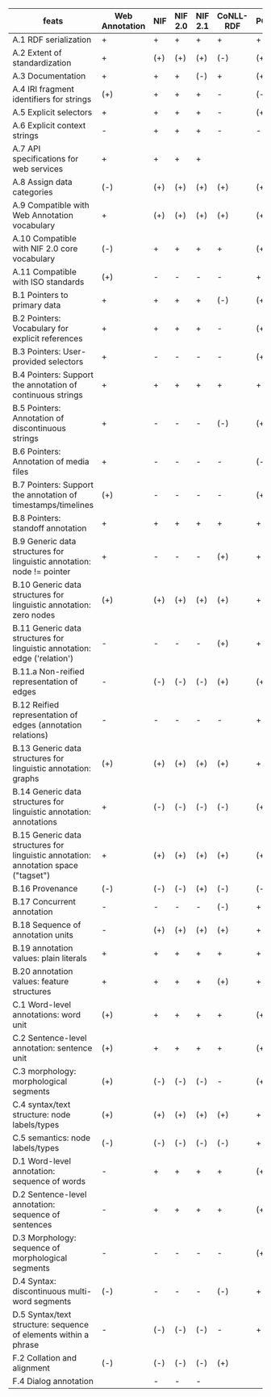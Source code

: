 | feats | Web Annotation | NIF | NIF 2.0 | NIF 2.1 | CoNLL-RDF | POWLA | Ligt | LAF | MAF | SynAF | SemAF |
|---|---|---|---|---|---|---|---|---|---|---|---|
| A.1 RDF serialization | + | + | + | + | + | + | + | - | - | - | - |
| A.2 Extent of standardization | + | (+) | (+) | (+) | (-) | (+) | - | + | + | + | + |
| A.3 Documentation | + | + | + | (-) | + | (+) | (-) | (+) | + | - | - |
| A.4 IRI fragment identifiers for strings | (+) | + | + | + | - | (-) | - | - | - | - | - |
| A.5 Explicit selectors | + | + | + | + | - | (+) | - |   |   |   |   |
| A.6 Explicit context strings | - | + | + | + | - | - | - |   |   |   |   |
| A.7 API specifications for web services | + | + | + | + |   |   |   |   |   |   |   |
| A.8 Assign data categories | (-) | (+) | (+) | (+) | (+) | (+) | (+) | (+) | (+) | (+) | (+) |
| A.9 Compatible with Web Annotation vocabulary | + | (+) | (+) | (+) | (+) | (+) | (+) | (+) | (+) | (+) | (+) |
| A.10 Compatible with NIF 2.0 core vocabulary | (-) | + | + | + | + | (+) | + | - | - | - | - |
| A.11 Compatible with ISO standards | (+) | - | - | - | - | + | - | + | + | + | + |
| B.1 Pointers to primary data | + | + | + | + | (-) | (+) | (-) | + | + | + | + |
| B.2 Pointers: Vocabulary for explicit references | + | + | + | + | - | (+) | - | - | - | - | - |
| B.3 Pointers: User-provided selectors | + | - | - | - | - | (+) |   | (-) | (-) | (-) | (-) |
| B.4 Pointers: Support the annotation of continuous strings | + | + | + | + | + | + | + | + | + | + | + |
| B.5 Pointers: Annotation of discontinuous strings | + | - | - | - | (-) | (+) | (-) | (+) |   |   |   |
| B.6 Pointers: Annotation of media files | + | - | - | - | - | (-) | - | (-) | (-) | (-) | (-) |
| B.7 Pointers: Support the annotation of timestamps/timelines | (+) | - | - | - | - | (+) | - | (+) |   |   |   |
| B.8 Pointers: standoff annotation | + | + | + | + | + | + | (+) | + |   |   |   |
| B.9 Generic data structures for linguistic annotation: node != pointer | + | - | - | - | (+) | + | (-) | + |   |   |   |
| B.10 Generic data structures for linguistic annotation: zero nodes | (+) | (+) | (+) | (+) | (+) | + | + | + |   |   |   |
| B.11 Generic data structures for linguistic annotation: edge ('relation') | - | - | - | - | (+) | + | - | + |   | + | + |
| B.11.a Non-reified representation of edges | - | (-) | (-) | (-) | (+) | (+) | - |   |   |   |   |
| B.12 Reified representation of edges (annotation relations) | - | - | - | - | - | + | - | (+) |   |   |   |
| B.13 Generic data structures for linguistic annotation: graphs | (+) | (+) | (+) | (+) | (+) | + | (+) | + |   |   |   |
| B.14 Generic data structures for linguistic annotation: annotations | + | (-) | (-) | (-) | (-) | (+) | (-) | + |   |   |   |
| B.15 Generic data structures for linguistic annotation: annotation space ("tagset") | + | (+) | (+) | (+) | (+) | (+) | (-) | + |   |   |   |
| B.16 Provenance | (-) | (-) | (-) | (+) | (-) | (-) | (-) | - | - | - | - |
| B.17 Concurrent annotation | - | - | - | - | (-) | + | (-) | + |   |   |   |
| B.18 Sequence of annotation units | - | (+) | (+) | (+) | (+) | + | (+) | + |   |   |   |
| B.19 annotation values: plain literals | + | + | + | + | + | + | + | + |   |   |   |
| B.20 annotation values: feature structures | + | + | + | + | (+) | + | (+) | + | + | + | + |
| C.1 Word-level annotations: word unit | (+) | + | + | + | + | (+) | + | + | + | + | + |
| C.2 Sentence-level annotation: sentence unit | (+) | + | + | + | + | (+) | + | (-) | (-) | + | + |
| C.3 morphology: morphological segments | (+) | (-) | (-) | (-) | - | (+) | + | (+) | + | - |   |
| C.4 syntax/text structure: node labels/types | (+) | (+) | (+) | (+) | (+) | + | - | + | - | (+) | (+) |
| C.5 semantics: node labels/types | (-) | (-) | (-) | (-) | (-) | + | - | + | - | - | + |
| D.1 Word-level annotation: sequence of words | - | + | + | + | + | (+) | + | (+) | (+) | (+) | (+) |
| D.2 Sentence-level annotation: sequence of sentences | - | + | + | + | + | (+) | + | (+) | (+) | (+) | (+) |
| D.3 Morphology: sequence of morphological segments | - | - | - | - | - | (+) | + | (+) | + | (-) | (-) |
| D.4 Syntax: discontinuous multi-word segments | (-) | - | - | - | (-) | + | (-) | + |   | (+) | (+) |
| D.5 Syntax/text structure: sequence of elements within a phrase | - | (-) | (-) | (-) | - | + | + | (+) | - | + | + |
| F.2 Collation and alignment | (-) | (-) | (-) | (-) | (+) |   |   |   |   |   |   |
| F.4 Dialog annotation |   | - | - | - |   |   |   |   |   |   |   |
